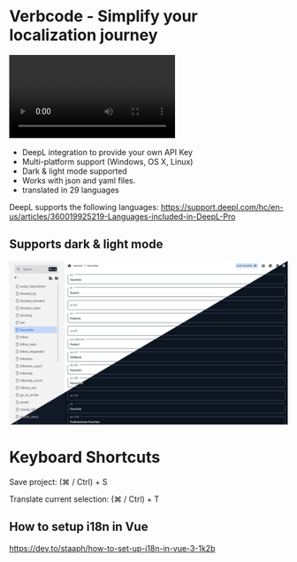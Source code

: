 # Verbcode -  Simplify your localization journey 

![Verbcode preview video in light mode](https://github.com/Verbcode/verbcode-release/blob/main/assets/verbcode_video_white.mp4?raw=true)


- DeepL integration to provide your own API Key
- Multi-platform support (Windows, OS X, Linux)
- Dark & light mode supported
- Works with json and yaml files.
- translated in 29 languages

DeepL supports the following languages: https://support.deepl.com/hc/en-us/articles/360019925219-Languages-included-in-DeepL-Pro

## Supports dark & light mode

![Verbcode dark & light mode comparison](https://github.com/Verbcode/verbcode-release/blob/main/assets/verbcode_dark_light.png?raw=true)

# Keyboard Shortcuts
Save project: (⌘ / Ctrl) + S

Translate current selection: (⌘ / Ctrl) + T

## How to setup i18n in Vue
https://dev.to/staaph/how-to-set-up-i18n-in-vue-3-1k2b
